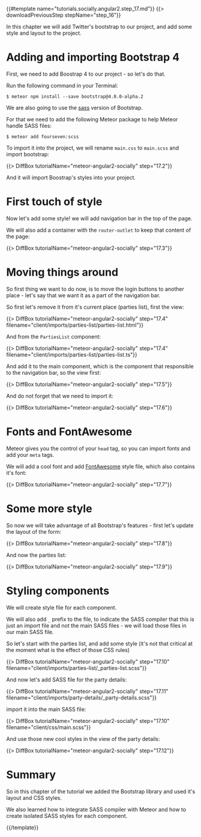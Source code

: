 {{#template name="tutorials.socially.angular2.step_17.md"}}
{{> downloadPreviousStep stepName="step_16"}}

In this chapter we will add Twitter's bootstrap to our project, and add some style and layout to the project.

# Adding and importing Bootstrap 4

First, we need to add Boostrap 4 to our project - so let's do that.

Run the following command in your Terminal:

    $ meteor npm install --save bootstrap@4.0.0-alpha.2

We are also going to use the [sass](http://sass-lang.com/) version of Bootstrap.

For that we need to add the following Meteor package to help Meteor handle SASS files:

    $ meteor add fourseven:scss

To import it into the project, we will rename `main.css` to `main.scss` and import bootstrap:

{{> DiffBox tutorialName="meteor-angular2-socially" step="17.2"}}

And it will import Boostrap's styles into your project.

# First touch of style

Now let's add some style! we will add navigation bar in the top of the page.

We will also add a container with the `router-outlet` to keep that content of the page:

{{> DiffBox tutorialName="meteor-angular2-socially" step="17.3"}}

# Moving things around

So first thing we want to do now, is to move the login buttons to another place - let's say that we want it as a part of the navigation bar.

So first let's remove it from it's current place (parties list), first the view:

{{> DiffBox tutorialName="meteor-angular2-socially" step="17.4" filename="client/imports/parties-list/parties-list.html"}}

And from the `PartiesList` component:

{{> DiffBox tutorialName="meteor-angular2-socially" step="17.4" filename="client/imports/parties-list/parties-list.ts"}}

And add it to the main component, which is the component that responsible to the navigation bar, so the view first:

{{> DiffBox tutorialName="meteor-angular2-socially" step="17.5"}}

And do not forget that we need to import it:

{{> DiffBox tutorialName="meteor-angular2-socially" step="17.6"}}

# Fonts and FontAwesome

Meteor gives you the control of your `head` tag, so you can import fonts and add your `meta` tags.

We will add a cool font and add [FontAwesome](https://fortawesome.github.io/Font-Awesome/) style file, which also contains it's font:

{{> DiffBox tutorialName="meteor-angular2-socially" step="17.7"}}

# Some more style

So now we will take advantage of all Bootstrap's features - first let's update the layout of the form:

{{> DiffBox tutorialName="meteor-angular2-socially" step="17.8"}}

And now the parties list:

{{> DiffBox tutorialName="meteor-angular2-socially" step="17.9"}}

# Styling components

We will create style file for each component.

We will also add `_` prefix to the file, to indicate the SASS compiler that this is just an import file and not the main SASS files - we will load those files in our main SASS file.

So let's start with the parties list, and add some style (it's not that critical at the moment what is the effect of those CSS rules)

{{> DiffBox tutorialName="meteor-angular2-socially" step="17.10" filename="client/imports/parties-list/_parties-list.scss"}}

And now let's add SASS file for the party details:

{{> DiffBox tutorialName="meteor-angular2-socially" step="17.11" filename="client/imports/party-details/_party-details.scss"}}

import it into the main SASS file:

{{> DiffBox tutorialName="meteor-angular2-socially" step="17.10" filename="client/css/main.scss"}}

And use those new cool styles in the view of the party details:

{{> DiffBox tutorialName="meteor-angular2-socially" step="17.12"}}


# Summary

So in this chapter of the tutorial we added the Bootstrap library and used it's layout and CSS styles.

We also learned how to integrate SASS compiler with Meteor and how to create isolated SASS styles for each component.

{{/template}}
